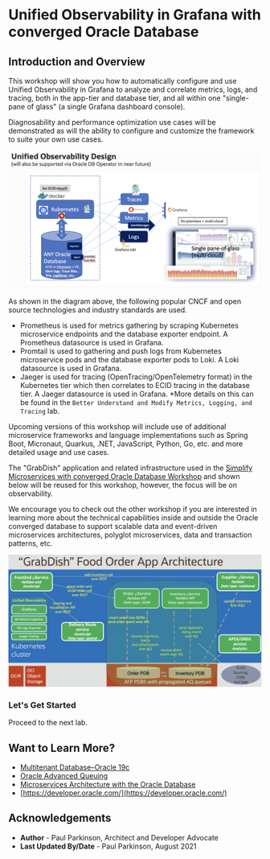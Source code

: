 # Unified Observability in Grafana with converged Oracle Database
## Introduction and Overview

This workshop will show you how to automatically configure and use Unified Observability in Grafana to analyze and correlate metrics, logs, and tracing, both in the app-tier and database tier, and all within one "single-pane of glass" (a single Grafana dashboard console).

Diagnosability and performance optimization use cases will be demonstrated as will the ability to configure and customize the framework to suite your own use cases. 

![](./images/unified-observability.png " ")

As shown in the diagram above, the following popular CNCF and open source technologies and industry standards are used.
 - Prometheus is used for metrics gathering by scraping Kubernetes microservice endpoints and the database exporter endpoint. A Prometheus datasource is used in Grafana.
 - Promtail is used to gathering and push logs from Kubernetes microservice pods and the database exporter pods to Loki. A Loki datasource is used in Grafana.
 - Jaeger is used for tracing (OpenTracing/OpenTelemetry format) in the Kubernetes tier which then correlates to ECID tracing in the database tier. A Jaeger datasource is used in Grafana.
    *More details on this can be found in the `Better Understand and Modify Metrics, Logging, and Tracing` lab.

 Upcoming versions of this workshop will include use of additional microservice frameworks and language implementations such as Spring Boot, Micronaut, Quarkus, .NET, JavaScript, Python, Go, etc. and more detailed usage and use cases.

The "GrabDish" application and related infrastructure used in the [Simplify Microservices with converged Oracle Database Workshop](http://bit.ly/simplifymicroservices) and shown below will be reused for this workshop, however, the focus will be on observability. 

We encourage you to check out the other workshop if you are interested in learning more about the technical capabilities inside and outside the Oracle converged database to support scalable data and event-driven microservices architectures, polyglot microservices, data and transaction patterns, etc.

![](./images/architecture.png " ")


### Let's Get Started

Proceed to the next lab.

## Want to Learn More?

* [Multitenant Database–Oracle 19c](https://www.oracle.com/database/technologies/multitenant.html)
* [Oracle Advanced Queuing](https://docs.oracle.com/en/database/oracle/oracle-database/19/adque/aq-introduction.html)
* [Microservices Architecture with the Oracle Database](https://www.oracle.com/technetwork/database/availability/trn5515-microserviceswithoracle-5187372.pdf)
* [https://developer.oracle.com/](https://developer.oracle.com/)

## Acknowledgements
* **Author** - Paul Parkinson, Architect and Developer Advocate
* **Last Updated By/Date** - Paul Parkinson, August 2021

